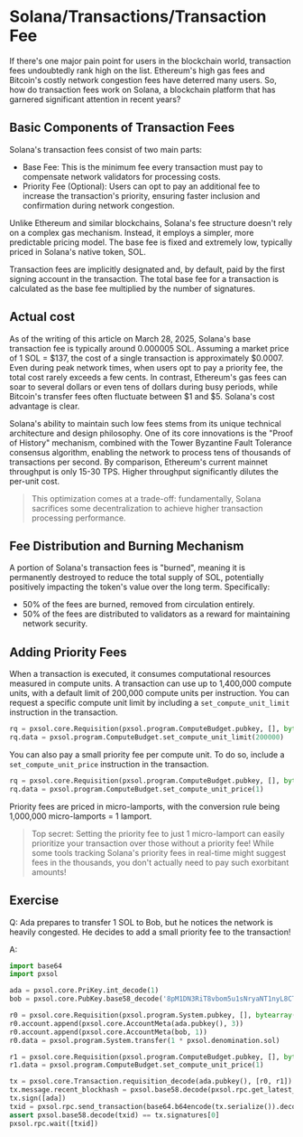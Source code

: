 # Solana/Transactions/Transaction Fee

If there's one major pain point for users in the blockchain world, transaction fees undoubtedly rank high on the list. Ethereum's high gas fees and Bitcoin's costly network congestion fees have deterred many users. So, how do transaction fees work on Solana, a blockchain platform that has garnered significant attention in recent years?

## Basic Components of Transaction Fees

Solana's transaction fees consist of two main parts:

- Base Fee: This is the minimum fee every transaction must pay to compensate network validators for processing costs.
- Priority Fee (Optional): Users can opt to pay an additional fee to increase the transaction's priority, ensuring faster inclusion and confirmation during network congestion.

Unlike Ethereum and similar blockchains, Solana's fee structure doesn't rely on a complex gas mechanism. Instead, it employs a simpler, more predictable pricing model. The base fee is fixed and extremely low, typically priced in Solana's native token, SOL.

Transaction fees are implicitly designated and, by default, paid by the first signing account in the transaction. The total base fee for a transaction is calculated as the base fee multiplied by the number of signatures.

## Actual cost

As of the writing of this article on March 28, 2025, Solana's base transaction fee is typically around 0.000005 SOL. Assuming a market price of 1 SOL = $137, the cost of a single transaction is approximately $0.0007. Even during peak network times, when users opt to pay a priority fee, the total cost rarely exceeds a few cents. In contrast, Ethereum's gas fees can soar to several dollars or even tens of dollars during busy periods, while Bitcoin's transfer fees often fluctuate between $1 and $5. Solana's cost advantage is clear.

Solana's ability to maintain such low fees stems from its unique technical architecture and design philosophy. One of its core innovations is the "Proof of History" mechanism, combined with the Tower Byzantine Fault Tolerance consensus algorithm, enabling the network to process tens of thousands of transactions per second. By comparison, Ethereum's current mainnet throughput is only 15-30 TPS. Higher throughput significantly dilutes the per-unit cost.

> This optimization comes at a trade-off: fundamentally, Solana sacrifices some decentralization to achieve higher transaction processing performance.

## Fee Distribution and Burning Mechanism

A portion of Solana's transaction fees is "burned", meaning it is permanently destroyed to reduce the total supply of SOL, potentially positively impacting the token's value over the long term. Specifically:

- 50% of the fees are burned, removed from circulation entirely.
- 50% of the fees are distributed to validators as a reward for maintaining network security.

## Adding Priority Fees

When a transaction is executed, it consumes computational resources measured in compute units. A transaction can use up to 1,400,000 compute units, with a default limit of 200,000 compute units per instruction. You can request a specific compute unit limit by including a `set_compute_unit_limit` instruction in the transaction.

```py
rq = pxsol.core.Requisition(pxsol.program.ComputeBudget.pubkey, [], bytearray())
rq.data = pxsol.program.ComputeBudget.set_compute_unit_limit(200000)
```

You can also pay a small priority fee per compute unit. To do so, include a `set_compute_unit_price` instruction in the transaction.

```py
rq = pxsol.core.Requisition(pxsol.program.ComputeBudget.pubkey, [], bytearray())
rq.data = pxsol.program.ComputeBudget.set_compute_unit_price(1)
```

Priority fees are priced in micro-lamports, with the conversion rule being 1,000,000 micro-lamports = 1 lamport.

> Top secret: Setting the priority fee to just 1 micro-lamport can easily prioritize your transaction over those without a priority fee! While some tools tracking Solana's priority fees in real-time might suggest fees in the thousands, you don't actually need to pay such exorbitant amounts!

## Exercise

Q: Ada prepares to transfer 1 SOL to Bob, but he notices the network is heavily congested. He decides to add a small priority fee to the transaction!

A:

```py
import base64
import pxsol

ada = pxsol.core.PriKey.int_decode(1)
bob = pxsol.core.PubKey.base58_decode('8pM1DN3RiT8vbom5u1sNryaNT1nyL8CTTW3b5PwWXRBH')

r0 = pxsol.core.Requisition(pxsol.program.System.pubkey, [], bytearray())
r0.account.append(pxsol.core.AccountMeta(ada.pubkey(), 3))
r0.account.append(pxsol.core.AccountMeta(bob, 1))
r0.data = pxsol.program.System.transfer(1 * pxsol.denomination.sol)

r1 = pxsol.core.Requisition(pxsol.program.ComputeBudget.pubkey, [], bytearray())
r1.data = pxsol.program.ComputeBudget.set_compute_unit_price(1)

tx = pxsol.core.Transaction.requisition_decode(ada.pubkey(), [r0, r1])
tx.message.recent_blockhash = pxsol.base58.decode(pxsol.rpc.get_latest_blockhash({})['blockhash'])
tx.sign([ada])
txid = pxsol.rpc.send_transaction(base64.b64encode(tx.serialize()).decode(), {})
assert pxsol.base58.decode(txid) == tx.signatures[0]
pxsol.rpc.wait([txid])
```

